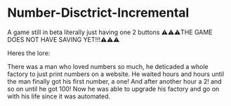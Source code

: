 # Number-Disctrict-Incremental
A game still in beta literally just having one 2 buttons
⚠️⚠️⚠️THE GAME DOES NOT HAVE SAVING YET!!!⚠️⚠️⚠️

Heres the lore:

There was a man who loved numbers so much, he deticaded a whole factory to just print numbers on a website. He waited hours and hours until the man finally got his first number, a one!
And after another hour a 2!
and so on until he got 100!
Now he was able to upgrade his factory and go on with his life since it was automated.
